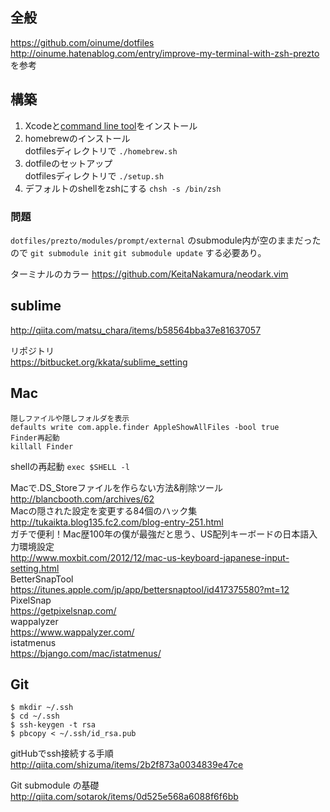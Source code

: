 ## 全般

https://github.com/oinume/dotfiles  
http://oinume.hatenablog.com/entry/improve-my-terminal-with-zsh-prezto  
を参考

## 構築
1. Xcodeと[command line tool](https://developer.apple.com/downloads/index.action)をインストール  
2. homebrewのインストール  
  dotfilesディレクトリで `./homebrew.sh`  
3. dotfileのセットアップ  
  dotfilesディレクトリで `./setup.sh`  
4. デフォルトのshellをzshにする `chsh -s /bin/zsh`

### 問題
`dotfiles/prezto/modules/prompt/external` のsubmodule内が空のままだったので `git submodule init` `git submodule update` する必要あり。

ターミナルのカラー https://github.com/KeitaNakamura/neodark.vim

## sublime
http://qiita.com/matsu_chara/items/b58564bba37e81637057

リポジトリ  
https://bitbucket.org/kkata/sublime_setting

## Mac

```
隠しファイルや隠しフォルダを表示
defaults write com.apple.finder AppleShowAllFiles -bool true
Finder再起動
killall Finder
```
shellの再起動 `exec $SHELL -l`

Macで.DS_Storeファイルを作らない方法&削除ツール  
http://blancbooth.com/archives/62  
Macの隠された設定を変更する84個のハック集  
http://tukaikta.blog135.fc2.com/blog-entry-251.html  
ガチで便利！Mac歴100年の僕が最強だと思う、US配列キーボードの日本語入力環境設定  
http://www.moxbit.com/2012/12/mac-us-keyboard-japanese-input-setting.html  
BetterSnapTool  
https://itunes.apple.com/jp/app/bettersnaptool/id417375580?mt=12  
PixelSnap  
https://getpixelsnap.com/  
wappalyzer  
https://www.wappalyzer.com/  
istatmenus  
https://bjango.com/mac/istatmenus/

## Git

```
$ mkdir ~/.ssh
$ cd ~/.ssh
$ ssh-keygen -t rsa
$ pbcopy < ~/.ssh/id_rsa.pub
```

gitHubでssh接続する手順  
http://qiita.com/shizuma/items/2b2f873a0034839e47ce

Git submodule の基礎  
http://qiita.com/sotarok/items/0d525e568a6088f6f6bb
